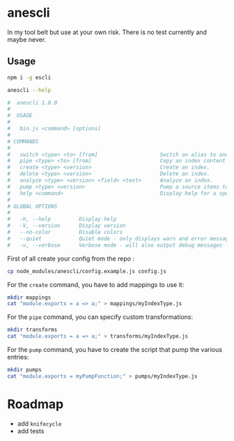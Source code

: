 # anescli

In my tool belt but use at your own risk.
There is no test currently and maybe never.

## Usage

```sh
npm i -g escli

anescli --help

#  anescli 1.0.0
#    
#  USAGE
#
#   bin.js <command> [options]
#
# COMMANDS
#
#   switch <type> <to> [from]                    Switch an alias to another index.      
#   pipe <type> <to> [from]                      Copy an index content to another index.
#   create <type> <version>                      Create an index.                       
#   delete <type> <version>                      Delete an index.                       
#   analyze <type> <version> <field> <text>      Analyze an index.                      
#   pump <type> <version>                        Pump a source items to an index.       
#   help <command>                               Display help for a specific command    
#
# GLOBAL OPTIONS
#
#   -h, --help         Display help                                      
#   -V, --version      Display version                                   
#   --no-color         Disable colors                                    
#   --quiet            Quiet mode - only displays warn and error messages
#   -v, --verbose      Verbose mode - will also output debug messages
```

First of all create your config from the repo :
```sh
cp node_modules/anescli/config.example.js config.js
```

For the `create` command, you have to add mappings to use it:
```sh
mkdir mappings
cat "module.exports = a => a;" > mappings/myIndexType.js
```

For the `pipe` command, you can specify custom transformations:
```sh
mkdir transforms
cat "module.exports = a => a;" > transforms/myIndexType.js
```

For the `pump` command, you have to create the script that
 pump the various entries:
```sh
mkdir pumps
cat "module.exports = myPumpFunction;" > pumps/myIndexType.js
```

# Roadmap

- add `knifecycle`
- add tests
